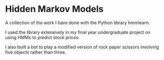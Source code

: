 # Hidden Markov Models

A collection of the work I have done with the Python library hmmlearn. 

I used the library extensively in my final year undergraduate project on using HMMs to predict stock prices.

I also built a bot to play a modified version of rock paper scissors involving five objects rather than three. 
